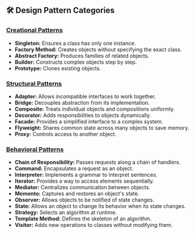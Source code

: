 ## 🛠️ Design Pattern Categories

### [Creational Patterns](https://github.com/mf-rl/Design.Patterns.Demo/tree/master/Design.Patterns.Demo/1.Creational)
- **Singleton:** Ensures a class has only one instance.
- **Factory Method:** Creates objects without specifying the exact class.
- **Abstract Factory:** Produces families of related objects.
- **Builder:** Constructs complex objects step by step.
- **Prototype:** Clones existing objects.

### [Structural Patterns](https://github.com/mf-rl/Design.Patterns.Demo/tree/master/Design.Patterns.Demo/2.Structural)
- **Adapter:** Allows incompatible interfaces to work together.
- **Bridge:** Decouples abstraction from its implementation.
- **Composite:** Treats individual objects and compositions uniformly.
- **Decorator:** Adds responsibilities to objects dynamically.
- **Facade:** Provides a simplified interface to a complex system.
- **Flyweight:** Shares common state across many objects to save memory.
- **Proxy:** Controls access to another object.

### [Behavioral Patterns](https://github.com/mf-rl/Design.Patterns.Demo/tree/master/Design.Patterns.Demo/3.Behavioral)
- **Chain of Responsibility:** Passes requests along a chain of handlers.
- **Command:** Encapsulates a request as an object.
- **Interpreter:** Implements a grammar to interpret sentences.
- **Iterator:** Provides a way to access elements sequentially.
- **Mediator:** Centralizes communication between objects.
- **Memento:** Captures and restores an object's state.
- **Observer:** Allows objects to be notified of state changes.
- **State:** Allows an object to change its behavior when its state changes.
- **Strategy:** Selects an algorithm at runtime.
- **Template Method:** Defines the skeleton of an algorithm.
- **Visitor:** Adds new operations to classes without modifying them.
